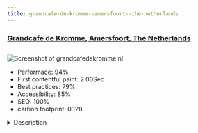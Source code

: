 ```yaml
---
title: grandcafe-de-kromme--amersfoort--the-netherlands
---
```


<div style="height: 3rem">
  <a href="http://www.grandcafedekromme.nl"><h3>Grandcafe de Kromme, Amersfoort, The Netherlands</h3></a>
</div>
<img loading="lazy" src="/images/thumbs/grandcafedekromme.nl.jpg" alt="Screenshot of grandcafedekromme.nl" />
<ul>
  <li>Performace: 94%</li>
  <li>
    First contentful paint:
    2.00Sec
  </li>
  <li>Best practices: 79%</li>
  <li>Accessibility: 85%</li>
  <li>SEO: 100%</li>
  <li>carbon footprint: 0.128</li>
</ul>
<details>
  <summary>Description</summary>
  <p>A new Grand cafe in Amersfoort, situated in the center of The Netherlands. Grand Cafe de Kromme is a bar/restaurant based in the historic center of Amersfoort. From noon till midnight you can enjoy lunch, drinks and dinner.This site was build using the YoothemePRO template framework.</p>
</details>

